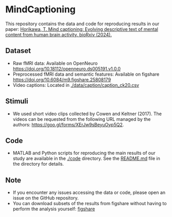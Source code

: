 # MindCaptioning
This repository contains the data and code for reproducing results in our paper: <a href="https://doi.org/10.1101/2024.04.23.590673">Horikawa, T. Mind captioning: Evolving descriptive text of mental content from human brain activity. bioRxiv (2024).</a>
## Dataset
- Raw fMRI data: Available on OpenNeuro <a href="https://doi.org/10.18112/openneuro.ds005191.v1.0.0">https://doi.org/10.18112/openneuro.ds005191.v1.0.0</a>
- Preprocessed fMRI data and semantic features: Available on figshare <a href="https://doi.org/10.6084/m9.figshare.25808179">https://doi.org/10.6084/m9.figshare.25808179</a>
- Video captions: Located in [./data/caption/caption_ck20.csv](./data/caption/caption_ck20.csv)
## Stimuli
- We used short video clips collected by Cowen and Keltner (2017). The videos can be requested from the following URL managed by the authors: https://goo.gl/forms/XErJw9sBeyuOyp5Q2.
## Code
- MATLAB and Python scripts for reproducing the main results of our study are available in the [./code](code/) directory. See the [README.md](code/README.md) file in the directory for details.
## Note
- If you encounter any issues accessing the data or code, please open an issue on the GitHub repository.
- You can download subsets of the results from figshare without having to perform the analysis yourself: <a href="https://doi.org/10.6084/m9.figshare.25808179">figshare</a>

